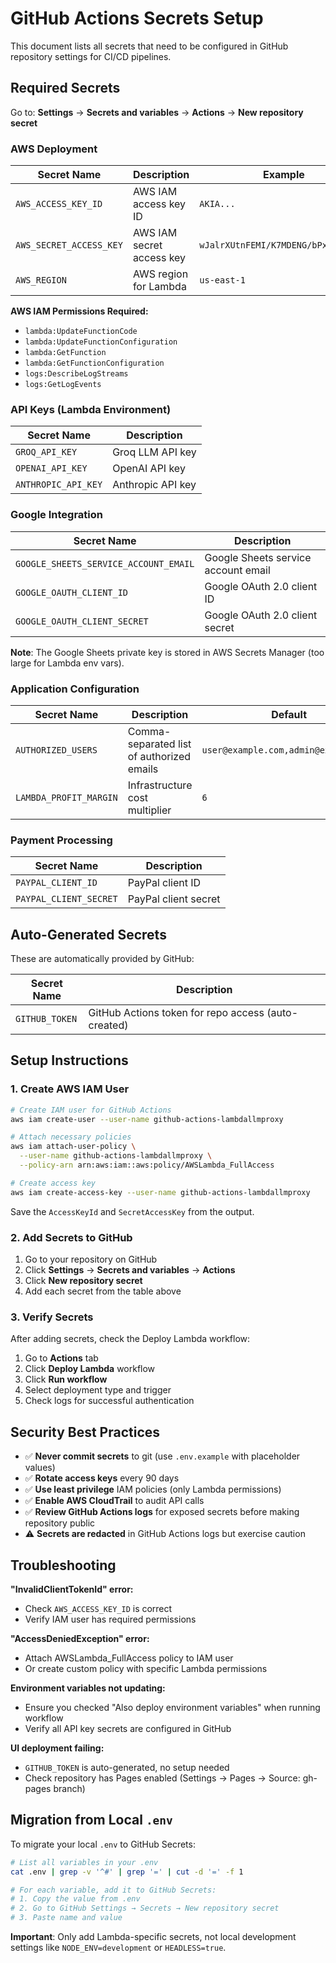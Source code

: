 # GitHub Actions Secrets Setup

This document lists all secrets that need to be configured in GitHub repository settings for CI/CD pipelines.

## Required Secrets

Go to: **Settings** → **Secrets and variables** → **Actions** → **New repository secret**

### AWS Deployment

| Secret Name | Description | Example |
|------------|-------------|---------|
| `AWS_ACCESS_KEY_ID` | AWS IAM access key ID | `AKIA...` |
| `AWS_SECRET_ACCESS_KEY` | AWS IAM secret access key | `wJalrXUtnFEMI/K7MDENG/bPxRfiCY...` |
| `AWS_REGION` | AWS region for Lambda | `us-east-1` |

**AWS IAM Permissions Required:**
- `lambda:UpdateFunctionCode`
- `lambda:UpdateFunctionConfiguration`
- `lambda:GetFunction`
- `lambda:GetFunctionConfiguration`
- `logs:DescribeLogStreams`
- `logs:GetLogEvents`

### API Keys (Lambda Environment)

| Secret Name | Description |
|------------|-------------|
| `GROQ_API_KEY` | Groq LLM API key |
| `OPENAI_API_KEY` | OpenAI API key |
| `ANTHROPIC_API_KEY` | Anthropic API key |

### Google Integration

| Secret Name | Description |
|------------|-------------|
| `GOOGLE_SHEETS_SERVICE_ACCOUNT_EMAIL` | Google Sheets service account email |
| `GOOGLE_OAUTH_CLIENT_ID` | Google OAuth 2.0 client ID |
| `GOOGLE_OAUTH_CLIENT_SECRET` | Google OAuth 2.0 client secret |

**Note**: The Google Sheets private key is stored in AWS Secrets Manager (too large for Lambda env vars).

### Application Configuration

| Secret Name | Description | Default |
|------------|-------------|---------|
| `AUTHORIZED_USERS` | Comma-separated list of authorized emails | `user@example.com,admin@example.com` |
| `LAMBDA_PROFIT_MARGIN` | Infrastructure cost multiplier | `6` |

### Payment Processing

| Secret Name | Description |
|------------|-------------|
| `PAYPAL_CLIENT_ID` | PayPal client ID |
| `PAYPAL_CLIENT_SECRET` | PayPal client secret |

## Auto-Generated Secrets

These are automatically provided by GitHub:

| Secret Name | Description |
|------------|-------------|
| `GITHUB_TOKEN` | GitHub Actions token for repo access (auto-created) |

## Setup Instructions

### 1. Create AWS IAM User

```bash
# Create IAM user for GitHub Actions
aws iam create-user --user-name github-actions-lambdallmproxy

# Attach necessary policies
aws iam attach-user-policy \
  --user-name github-actions-lambdallmproxy \
  --policy-arn arn:aws:iam::aws:policy/AWSLambda_FullAccess

# Create access key
aws iam create-access-key --user-name github-actions-lambdallmproxy
```

Save the `AccessKeyId` and `SecretAccessKey` from the output.

### 2. Add Secrets to GitHub

1. Go to your repository on GitHub
2. Click **Settings** → **Secrets and variables** → **Actions**
3. Click **New repository secret**
4. Add each secret from the table above

### 3. Verify Secrets

After adding secrets, check the Deploy Lambda workflow:

1. Go to **Actions** tab
2. Click **Deploy Lambda** workflow
3. Click **Run workflow**
4. Select deployment type and trigger
5. Check logs for successful authentication

## Security Best Practices

- ✅ **Never commit secrets** to git (use `.env.example` with placeholder values)
- ✅ **Rotate access keys** every 90 days
- ✅ **Use least privilege** IAM policies (only Lambda permissions)
- ✅ **Enable AWS CloudTrail** to audit API calls
- ✅ **Review GitHub Actions logs** for exposed secrets before making repository public
- ⚠️ **Secrets are redacted** in GitHub Actions logs but exercise caution

## Troubleshooting

**"InvalidClientTokenId" error:**
- Check `AWS_ACCESS_KEY_ID` is correct
- Verify IAM user has required permissions

**"AccessDeniedException" error:**
- Attach AWSLambda_FullAccess policy to IAM user
- Or create custom policy with specific Lambda permissions

**Environment variables not updating:**
- Ensure you checked "Also deploy environment variables" when running workflow
- Verify all API key secrets are configured in GitHub

**UI deployment failing:**
- `GITHUB_TOKEN` is auto-generated, no setup needed
- Check repository has Pages enabled (Settings → Pages → Source: gh-pages branch)

## Migration from Local `.env`

To migrate your local `.env` to GitHub Secrets:

```bash
# List all variables in your .env
cat .env | grep -v '^#' | grep '=' | cut -d '=' -f 1

# For each variable, add it to GitHub Secrets:
# 1. Copy the value from .env
# 2. Go to GitHub Settings → Secrets → New repository secret
# 3. Paste name and value
```

**Important**: Only add Lambda-specific secrets, not local development settings like `NODE_ENV=development` or `HEADLESS=true`.
